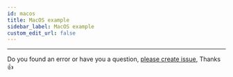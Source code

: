 ```yaml
---
id: macos
title: MacOS example
sidebar_label: MacOS example
custom_edit_url: false
---
```



---

Do you found an error or have you a question, [please create issue](https://github.com/canarytrace/documentation/issues/new/choose), Thanks 👍